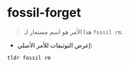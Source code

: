 # fossil-forget

> هذا الأمر هو اسم مستعار لـ `fossil rm`.

- إعرض التوثيقات للأمر الأصلي:

`tldr fossil rm`
